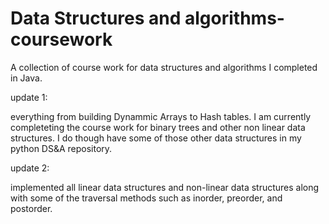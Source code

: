 # Data Structures and algorithms-coursework
A collection of course work for data structures and algorithms I completed in Java. 

update 1:

everything from building Dynammic Arrays to Hash tables. I am currently completeting the course work for binary trees and other non linear data structures. I do though have some of those other data structures in my python DS&A repository. 

update 2:

implemented all linear data structures and non-linear data structures along with some of the traversal methods such as inorder, preorder, and postorder.
